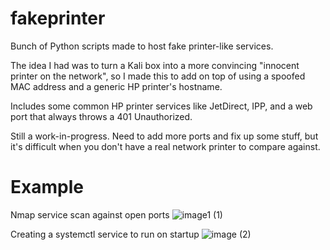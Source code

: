 # fakeprinter
Bunch of Python scripts made to host fake printer-like services.

The idea I had was to turn a Kali box into a more convincing "innocent printer on the network", so I made this to add on top of using a spoofed MAC address and a generic HP printer's hostname.

Includes some common HP printer services like JetDirect, IPP, and a web port that always throws a 401 Unauthorized.

Still a work-in-progress. Need to add more ports and fix up some stuff, but it's difficult when you don't have a real network printer to compare against.

# Example
Nmap service scan against open ports
![image1 (1)](https://github.com/user-attachments/assets/60602657-5e67-46d7-9bc7-806719866570)

Creating a systemctl service to run on startup
![image (2)](https://github.com/user-attachments/assets/efae5237-af25-4eb5-bb33-d7e132d5e6b7)


